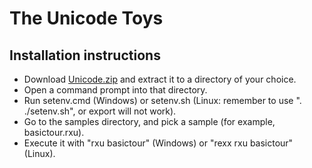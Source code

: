 # The Unicode Toys

## Installation instructions

* Download [Unicode.zip](Unicode.zip) and extract it to a directory of your choice.
* Open a command prompt into that directory.
* Run setenv.cmd (Windows) or setenv.sh (Linux: remember to use ". ./setenv.sh", or export will not work).
* Go to the samples directory, and pick a sample (for example, basictour.rxu).
* Execute it with "rxu basictour" (Windows) or "rexx rxu basictour" (Linux).
